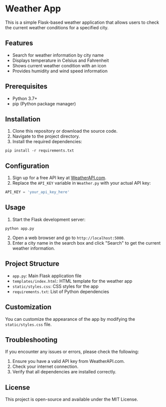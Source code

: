 # Weather App

This is a simple Flask-based weather application that allows users to check the current weather conditions for a specified city.

## Features

- Search for weather information by city name
- Displays temperature in Celsius and Fahrenheit
- Shows current weather condition with an icon
- Provides humidity and wind speed information

## Prerequisites

- Python 3.7+
- pip (Python package manager)

## Installation

1. Clone this repository or download the source code.
2. Navigate to the project directory.
3. Install the required dependencies:

```
pip install -r requirements.txt
```

## Configuration

1. Sign up for a free API key at [WeatherAPI.com](https://www.weatherapi.com/).
2. Replace the `API_KEY` variable in `Weather.py` with your actual API key:

```python
API_KEY = 'your_api_key_here'
```

## Usage

1. Start the Flask development server:

```
python app.py
```

2. Open a web browser and go to `http://localhost:5000`.
3. Enter a city name in the search box and click "Search" to get the current weather information.

## Project Structure

- `app.py`: Main Flask application file
- `templates/index.html`: HTML template for the weather app
- `static/styles.css`: CSS styles for the app
- `requirements.txt`: List of Python dependencies

## Customization

You can customize the appearance of the app by modifying the `static/styles.css` file.

## Troubleshooting

If you encounter any issues or errors, please check the following:

1. Ensure you have a valid API key from WeatherAPI.com.
2. Check your internet connection.
3. Verify that all dependencies are installed correctly.

## License

This project is open-source and available under the MIT License.